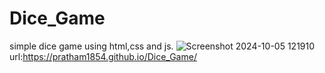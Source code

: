 # Dice_Game
simple dice game using html,css and js.
![Screenshot 2024-10-05 121910](https://github.com/user-attachments/assets/279cd37f-1157-4278-b34f-b11d50d8294b)
url:https://pratham1854.github.io/Dice_Game/
